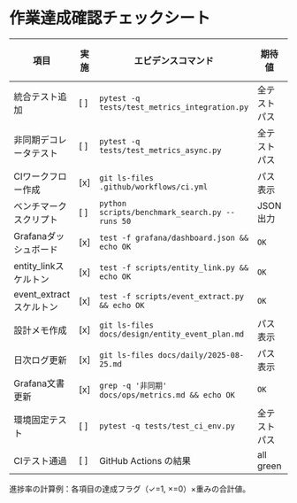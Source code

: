 # 作業達成確認チェックシート

| 項目                  | 実施   | エビデンスコマンド                                       | 期待値       | 重み(%) |
| ------------------- | ---- | ----------------------------------------------- | --------- | ----: |
| 統合テスト追加             | \[ ] | `pytest -q tests/test_metrics_integration.py`   | 全テストパス    |    15 |
| 非同期デコレータテスト         | \[ ] | `pytest -q tests/test_metrics_async.py`         | 全テストパス    |    10 |
| CIワークフロー作成          | \[x] | `git ls-files .github/workflows/ci.yml`         | パス表示      |     5 |
| ベンチマークスクリプト         | \[ ] | `python scripts/benchmark_search.py --runs 50`  | JSON出力    |    10 |
| Grafanaダッシュボード      | \[x] | `test -f grafana/dashboard.json && echo OK`     | `OK`      |     5 |
| entity\_linkスケルトン   | \[x] | `test -f scripts/entity_link.py && echo OK`     | `OK`      |    10 |
| event\_extractスケルトン | \[x] | `test -f scripts/event_extract.py && echo OK`   | `OK`      |    10 |
| 設計メモ作成              | \[x] | `git ls-files docs/design/entity_event_plan.md` | パス表示      |     5 |
| 日次ログ更新              | \[x] | `git ls-files docs/daily/2025-08-25.md`         | パス表示      |     5 |
| Grafana文書更新         | \[x] | `grep -q '非同期' docs/ops/metrics.md && echo OK`  | `OK`      |     5 |
| 環境固定テスト             | \[ ] | `pytest -q tests/test_ci_env.py`                | 全テストパス    |     5 |
| CIテスト通過             | \[ ] | GitHub Actions の結果                              | all green |    15 |

進捗率の計算例：各項目の達成フラグ（✓=1, ×=0）×重みの合計値。
